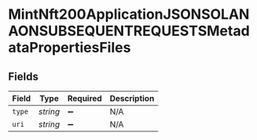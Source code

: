 # MintNft200ApplicationJSONSOLANAONSUBSEQUENTREQUESTSMetadataPropertiesFiles


## Fields

| Field              | Type               | Required           | Description        |
| ------------------ | ------------------ | ------------------ | ------------------ |
| `type`             | *string*           | :heavy_minus_sign: | N/A                |
| `uri`              | *string*           | :heavy_minus_sign: | N/A                |